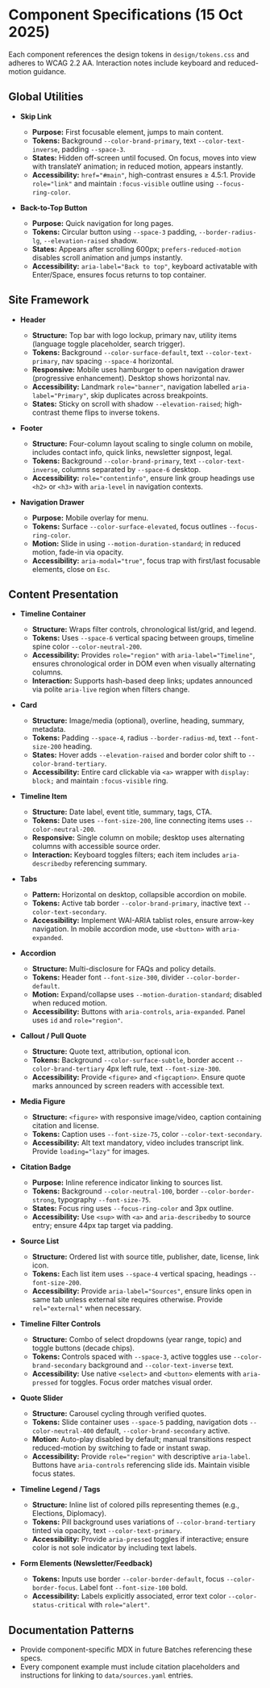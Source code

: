 # Component Specifications (15 Oct 2025)

Each component references the design tokens in `design/tokens.css` and adheres to WCAG 2.2 AA. Interaction notes include keyboard and reduced-motion guidance.

## Global Utilities
- **Skip Link**
  - **Purpose:** First focusable element, jumps to main content.
  - **Tokens:** Background `--color-brand-primary`, text `--color-text-inverse`, padding `--space-3`.
  - **States:** Hidden off-screen until focused. On focus, moves into view with translateY animation; in reduced motion, appears instantly.
  - **Accessibility:** `href="#main"`, high-contrast ensures ≥ 4.5:1. Provide `role="link"` and maintain `:focus-visible` outline using `--focus-ring-color`.

- **Back-to-Top Button**
  - **Purpose:** Quick navigation for long pages.
  - **Tokens:** Circular button using `--space-3` padding, `--border-radius-lg`, `--elevation-raised` shadow.
  - **States:** Appears after scrolling 600px; `prefers-reduced-motion` disables scroll animation and jumps instantly.
  - **Accessibility:** `aria-label="Back to top"`, keyboard activatable with Enter/Space, ensures focus returns to top container.

## Site Framework
- **Header**
  - **Structure:** Top bar with logo lockup, primary nav, utility items (language toggle placeholder, search trigger).
  - **Tokens:** Background `--color-surface-default`, text `--color-text-primary`, nav spacing `--space-4` horizontal.
  - **Responsive:** Mobile uses hamburger to open navigation drawer (progressive enhancement). Desktop shows horizontal nav.
  - **Accessibility:** Landmark `role="banner"`, navigation labelled `aria-label="Primary"`, skip duplicates across breakpoints.
  - **States:** Sticky on scroll with shadow `--elevation-raised`; high-contrast theme flips to inverse tokens.

- **Footer**
  - **Structure:** Four-column layout scaling to single column on mobile, includes contact info, quick links, newsletter signpost, legal.
  - **Tokens:** Background `--color-brand-primary`, text `--color-text-inverse`, columns separated by `--space-6` desktop.
  - **Accessibility:** `role="contentinfo"`, ensure link group headings use `<h2>` or `<h3>` with `aria-level` in navigation contexts.

- **Navigation Drawer**
  - **Purpose:** Mobile overlay for menu.
  - **Tokens:** Surface `--color-surface-elevated`, focus outlines `--focus-ring-color`.
  - **Motion:** Slide in using `--motion-duration-standard`; in reduced motion, fade-in via opacity.
  - **Accessibility:** `aria-modal="true"`, focus trap with first/last focusable elements, close on `Esc`.

## Content Presentation
- **Timeline Container**
  - **Structure:** Wraps filter controls, chronological list/grid, and legend.
  - **Tokens:** Uses `--space-6` vertical spacing between groups, timeline spine color `--color-neutral-200`.
  - **Accessibility:** Provides `role="region"` with `aria-label="Timeline"`, ensures chronological order in DOM even when visually alternating columns.
  - **Interaction:** Supports hash-based deep links; updates announced via polite `aria-live` region when filters change.

- **Card**
  - **Structure:** Image/media (optional), overline, heading, summary, metadata.
  - **Tokens:** Padding `--space-4`, radius `--border-radius-md`, text `--font-size-200` heading.
  - **States:** Hover adds `--elevation-raised` and border color shift to `--color-brand-tertiary`.
  - **Accessibility:** Entire card clickable via `<a>` wrapper with `display: block;` and maintain `:focus-visible` ring.

- **Timeline Item**
  - **Structure:** Date label, event title, summary, tags, CTA.
  - **Tokens:** Date uses `--font-size-200`, line connecting items uses `--color-neutral-200`.
  - **Responsive:** Single column on mobile; desktop uses alternating columns with accessible source order.
  - **Interaction:** Keyboard toggles filters; each item includes `aria-describedby` referencing summary.

- **Tabs**
  - **Pattern:** Horizontal on desktop, collapsible accordion on mobile.
  - **Tokens:** Active tab border `--color-brand-primary`, inactive text `--color-text-secondary`.
  - **Accessibility:** Implement WAI-ARIA tablist roles, ensure arrow-key navigation. In mobile accordion mode, use `<button>` with `aria-expanded`.

- **Accordion**
  - **Structure:** Multi-disclosure for FAQs and policy details.
  - **Tokens:** Header font `--font-size-300`, divider `--color-border-default`.
  - **Motion:** Expand/collapse uses `--motion-duration-standard`; disabled when reduced motion.
  - **Accessibility:** Buttons with `aria-controls`, `aria-expanded`. Panel uses `id` and `role="region"`.

- **Callout / Pull Quote**
  - **Structure:** Quote text, attribution, optional icon.
  - **Tokens:** Background `--color-surface-subtle`, border accent `--color-brand-tertiary` 4px left rule, text `--font-size-300`.
  - **Accessibility:** Provide `<figure>` and `<figcaption>`. Ensure quote marks announced by screen readers with accessible text.

- **Media Figure**
  - **Structure:** `<figure>` with responsive image/video, caption containing citation and license.
  - **Tokens:** Caption uses `--font-size-75`, color `--color-text-secondary`.
  - **Accessibility:** Alt text mandatory, video includes transcript link. Provide `loading="lazy"` for images.

- **Citation Badge**
  - **Purpose:** Inline reference indicator linking to sources list.
  - **Tokens:** Background `--color-neutral-100`, border `--color-border-strong`, typography `--font-size-75`.
  - **States:** Focus ring uses `--focus-ring-color` and 3px outline.
  - **Accessibility:** Use `<sup>` with `<a>` and `aria-describedby` to source entry; ensure 44px tap target via padding.

- **Source List**
  - **Structure:** Ordered list with source title, publisher, date, license, link icon.
  - **Tokens:** Each list item uses `--space-4` vertical spacing, headings `--font-size-200`.
  - **Accessibility:** Provide `aria-label="Sources"`, ensure links open in same tab unless external site requires otherwise. Provide `rel="external"` when necessary.

- **Timeline Filter Controls**
  - **Structure:** Combo of select dropdowns (year range, topic) and toggle buttons (decade chips).
  - **Tokens:** Controls spaced with `--space-3`, active toggles use `--color-brand-secondary` background and `--color-text-inverse` text.
  - **Accessibility:** Use native `<select>` and `<button>` elements with `aria-pressed` for toggles. Focus order matches visual order.

- **Quote Slider**
  - **Structure:** Carousel cycling through verified quotes.
  - **Tokens:** Slide container uses `--space-5` padding, navigation dots `--color-neutral-400` default, `--color-brand-secondary` active.
  - **Motion:** Auto-play disabled by default; manual transitions respect reduced-motion by switching to fade or instant swap.
  - **Accessibility:** Provide `role="region"` with descriptive `aria-label`. Buttons have `aria-controls` referencing slide ids. Maintain visible focus states.

- **Timeline Legend / Tags**
  - **Structure:** Inline list of colored pills representing themes (e.g., Elections, Diplomacy).
  - **Tokens:** Pill background uses variations of `--color-brand-tertiary` tinted via opacity, text `--color-text-primary`.
  - **Accessibility:** Provide `aria-pressed` toggles if interactive; ensure color is not sole indicator by including text labels.

- **Form Elements (Newsletter/Feedback)**
  - **Tokens:** Inputs use border `--color-border-default`, focus `--color-border-focus`. Label font `--font-size-100` bold.
  - **Accessibility:** Labels explicitly associated, error text color `--color-status-critical` with `role="alert"`.

## Documentation Patterns
- Provide component-specific MDX in future Batches referencing these specs.
- Every component example must include citation placeholders and instructions for linking to `data/sources.yaml` entries.
